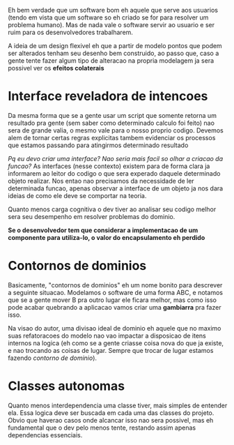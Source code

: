 Eh bem verdade que um software bom eh aquele que serve aos usuarios (tendo em vista que um software so eh criado se for para resolver um problema humano). Mas de nada vale o software servir ao usuario e ser ruim para os desenvolvedores trabalharem.

A ideia de um design flexivel eh que a partir de modelo pontos que podem ser alterados tenham seu desenho bem construido, ao passo que, caso a gente tente fazer algum tipo de alteracao na propria modelagem ja sera possivel ver os **efeitos colaterais**

# Interface reveladora de intencoes
Da mesma forma que se a gente usar um script que somente retorna um resultado pra gente (sem saber como determinado calculo foi feito) nao sera de grande valia, o mesmo vale para o nosso proprio codigo. Devemos alem de tornar certas regras explicitas tambem evidenciar os processos que estamos passando para atingirmos determinado resultado

_Pq eu devo criar uma interface? Nao seria mais facil so olhar a criacao da funcao?_
As interfaces (nesse contexto) existem para de forma clara ja informarem ao leitor do codigo o que sera experado daquele determinado objeto realizar. Nos entao nao precisamos da necessidade de ler determinada funcao, apenas observar a interface de um objeto ja nos dara ideias de como ele deve se comportar na teoria.

Quanto menos carga cognitiva o dev tiver ao analisar seu codigo melhor sera seu desempenho em resolver problemas do dominio.

**Se o desenvolvedor tem que considerar a implementacao de um componente para utiliza-lo, o valor do encapsulamento eh perdido**

# Contornos de dominios
Basicamente, "contornos de dominios" eh um nome bonito para descrever a seguinte situacao. Modelamos o software de uma forma ABC, e notamos que se a gente mover B pra outro lugar ele ficara melhor, mas como isso pode acabar quebrando a aplicacao vamos criar uma **gambiarra** pra fazer isso.

Na visao do autor, uma divisao ideal de dominio eh aquele que no maximo suas refatoracoes do modelo nao vao impactar a disposicao de itens internos na logica (eh como se a gente criasse coisa nova do que ja existe, e nao trocando as coisas de lugar. Sempre que trocar de lugar estamos fazendo _contorno de dominio_).

# Classes autonomas
Quanto menos interdependencia uma classe tiver, mais simples de entender ela. Essa logica deve ser buscada em cada uma das classes do projeto. Obvio que haverao casos onde alcancar isso nao sera possivel, mas eh fundamental que o dev pelo menos tente, restando assim apenas dependencias essenciais.